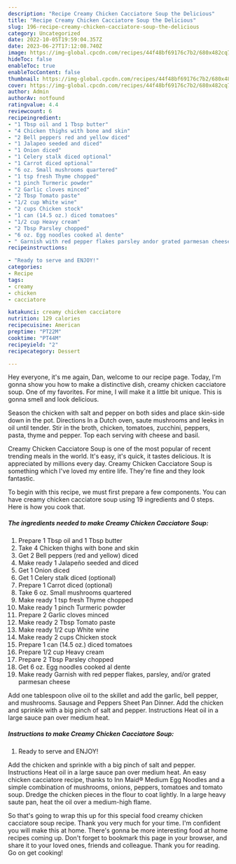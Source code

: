 ```yaml
---
description: "Recipe Creamy Chicken Cacciatore Soup the Delicious"
title: "Recipe Creamy Chicken Cacciatore Soup the Delicious"
slug: 196-recipe-creamy-chicken-cacciatore-soup-the-delicious
category: Uncategorized
date: 2022-10-05T19:59:04.357Z
date: 2023-06-27T17:12:08.740Z
image: https://img-global.cpcdn.com/recipes/44f48bf69176c7b2/680x482cq70/creamy-chicken-cacciatore-soup-recipe-main-photo.jpg
hideToc: false
enableToc: true
enableTocContent: false
thumbnail: https://img-global.cpcdn.com/recipes/44f48bf69176c7b2/680x482cq70/creamy-chicken-cacciatore-soup-recipe-main-photo.jpg
cover: https://img-global.cpcdn.com/recipes/44f48bf69176c7b2/680x482cq70/creamy-chicken-cacciatore-soup-recipe-main-photo.jpg
author: Admin
authorAv: notfound
ratingvalue: 4.4
reviewcount: 6
recipeingredient:
- "1 Tbsp oil and 1 Tbsp butter"
- "4 Chicken thighs with bone and skin"
- "2 Bell peppers red and yellow diced"
- "1 Jalapeo seeded and diced"
- "1 Onion diced"
- "1 Celery stalk diced optional"
- "1 Carrot diced optional"
- "6 oz. Small mushrooms quartered"
- "1 tsp fresh Thyme chopped"
- "1 pinch Turmeric powder"
- "2 Garlic cloves minced"
- "2 Tbsp Tomato paste"
- "1/2 cup White wine"
- "2 cups Chicken stock"
- "1 can (14.5 oz.) diced tomatoes"
- "1/2 cup Heavy cream"
- "2 Tbsp Parsley chopped"
- "6 oz. Egg noodles cooked al dente"
- " Garnish with red pepper flakes parsley andor grated parmesan cheese"
recipeinstructions:

- "Ready to serve and ENJOY!"
categories:
- Recipe
tags:
- creamy
- chicken
- cacciatore

katakunci: creamy chicken cacciatore 
nutrition: 129 calories
recipecuisine: American
preptime: "PT22M"
cooktime: "PT44M"
recipeyield: "2"
recipecategory: Dessert

---
```



Hey everyone, it's me again, Dan, welcome to our recipe page. Today, I'm gonna show you how to make a distinctive dish, creamy chicken cacciatore soup. One of my favorites. For mine, I will make it a little bit unique. This is gonna smell and look delicious.

Season the chicken with salt and pepper on both sides and place skin-side down in the pot. Directions In a Dutch oven, saute mushrooms and leeks in oil until tender. Stir in the broth, chicken, tomatoes, zucchini, peppers, pasta, thyme and pepper. Top each serving with cheese and basil.

Creamy Chicken Cacciatore Soup is one of the most popular of recent trending meals in the world. It's easy, it's quick, it tastes delicious. It is appreciated by millions every day. Creamy Chicken Cacciatore Soup is something which I've loved my entire life. They're fine and they look fantastic.


To begin with this recipe, we must first prepare a few components. You can have creamy chicken cacciatore soup using 19 ingredients and 0 steps. Here is how you cook that.

<!--inarticleads1-->

##### The ingredients needed to make Creamy Chicken Cacciatore Soup:

1. Prepare 1 Tbsp oil and 1 Tbsp butter
1. Take 4 Chicken thighs with bone and skin
1. Get 2 Bell peppers (red and yellow) diced
1. Make ready 1 Jalapeño seeded and diced
1. Get 1 Onion diced
1. Get 1 Celery stalk diced (optional)
1. Prepare 1 Carrot diced (optional)
1. Take 6 oz. Small mushrooms quartered
1. Make ready 1 tsp fresh Thyme chopped
1. Make ready 1 pinch Turmeric powder
1. Prepare 2 Garlic cloves minced
1. Make ready 2 Tbsp Tomato paste
1. Make ready 1/2 cup White wine
1. Make ready 2 cups Chicken stock
1. Prepare 1 can (14.5 oz.) diced tomatoes
1. Prepare 1/2 cup Heavy cream
1. Prepare 2 Tbsp Parsley chopped
1. Get 6 oz. Egg noodles cooked al dente
1. Make ready  Garnish with red pepper flakes, parsley, and/or grated parmesan cheese


Add one tablespoon olive oil to the skillet and add the garlic, bell pepper, and mushrooms. Sausage and Peppers Sheet Pan Dinner. Add the chicken and sprinkle with a big pinch of salt and pepper. Instructions Heat oil in a large sauce pan over medium heat. 

<!--inarticleads2-->

##### Instructions to make Creamy Chicken Cacciatore Soup:


1. Ready to serve and ENJOY!

Add the chicken and sprinkle with a big pinch of salt and pepper. Instructions Heat oil in a large sauce pan over medium heat. An easy chicken cacciatore recipe, thanks to Inn Maid® Medium Egg Noodles and a simple combination of mushrooms, onions, peppers, tomatoes and tomato soup. Dredge the chicken pieces in the flour to coat lightly. In a large heavy saute pan, heat the oil over a medium-high flame. 

So that's going to wrap this up for this special food creamy chicken cacciatore soup recipe. Thank you very much for your time. I'm confident you will make this at home. There's gonna be more interesting food at home recipes coming up. Don't forget to bookmark this page in your browser, and share it to your loved ones, friends and colleague. Thank you for reading. Go on get cooking!
